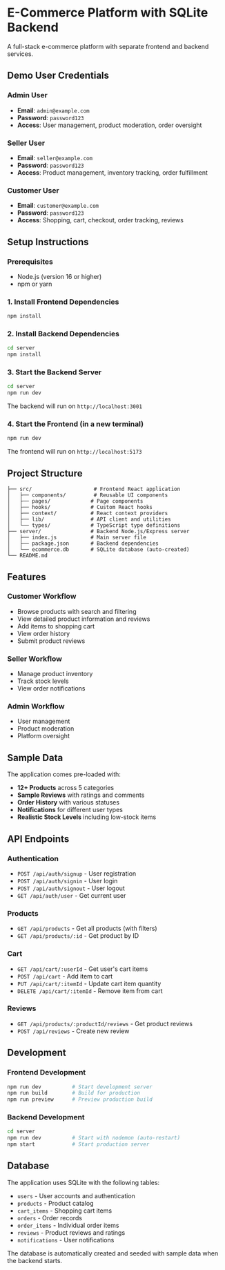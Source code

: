 # E-Commerce Platform with SQLite Backend

A full-stack e-commerce platform with separate frontend and backend services.

## Demo User Credentials

### Admin User
- **Email**: `admin@example.com`
- **Password**: `password123`
- **Access**: User management, product moderation, order oversight

### Seller User  
- **Email**: `seller@example.com`
- **Password**: `password123`
- **Access**: Product management, inventory tracking, order fulfillment

### Customer User
- **Email**: `customer@example.com`
- **Password**: `password123`
- **Access**: Shopping, cart, checkout, order tracking, reviews

## Setup Instructions

### Prerequisites
- Node.js (version 16 or higher)
- npm or yarn

### 1. Install Frontend Dependencies
```bash
npm install
```

### 2. Install Backend Dependencies
```bash
cd server
npm install
```

### 3. Start the Backend Server
```bash
cd server
npm run dev
```
The backend will run on `http://localhost:3001`

### 4. Start the Frontend (in a new terminal)
```bash
npm run dev
```
The frontend will run on `http://localhost:5173`

## Project Structure

```
├── src/                    # Frontend React application
│   ├── components/         # Reusable UI components
│   ├── pages/             # Page components
│   ├── hooks/             # Custom React hooks
│   ├── context/           # React context providers
│   ├── lib/               # API client and utilities
│   └── types/             # TypeScript type definitions
├── server/                # Backend Node.js/Express server
│   ├── index.js           # Main server file
│   ├── package.json       # Backend dependencies
│   └── ecommerce.db       # SQLite database (auto-created)
└── README.md
```

## Features

### Customer Workflow
- Browse products with search and filtering
- View detailed product information and reviews
- Add items to shopping cart
- View order history
- Submit product reviews

### Seller Workflow
- Manage product inventory
- Track stock levels
- View order notifications

### Admin Workflow
- User management
- Product moderation
- Platform oversight

## Sample Data

The application comes pre-loaded with:
- **12+ Products** across 5 categories
- **Sample Reviews** with ratings and comments
- **Order History** with various statuses
- **Notifications** for different user types
- **Realistic Stock Levels** including low-stock items

## API Endpoints

### Authentication
- `POST /api/auth/signup` - User registration
- `POST /api/auth/signin` - User login
- `POST /api/auth/signout` - User logout
- `GET /api/auth/user` - Get current user

### Products
- `GET /api/products` - Get all products (with filters)
- `GET /api/products/:id` - Get product by ID

### Cart
- `GET /api/cart/:userId` - Get user's cart items
- `POST /api/cart` - Add item to cart
- `PUT /api/cart/:itemId` - Update cart item quantity
- `DELETE /api/cart/:itemId` - Remove item from cart

### Reviews
- `GET /api/products/:productId/reviews` - Get product reviews
- `POST /api/reviews` - Create new review

## Development

### Frontend Development
```bash
npm run dev          # Start development server
npm run build        # Build for production
npm run preview      # Preview production build
```

### Backend Development
```bash
cd server
npm run dev          # Start with nodemon (auto-restart)
npm start            # Start production server
```

## Database

The application uses SQLite with the following tables:
- `users` - User accounts and authentication
- `products` - Product catalog
- `cart_items` - Shopping cart items
- `orders` - Order records
- `order_items` - Individual order items
- `reviews` - Product reviews and ratings
- `notifications` - User notifications

The database is automatically created and seeded with sample data when the backend starts.